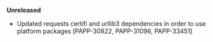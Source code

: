 **Unreleased**
* Updated requests certifi and urllib3 dependencies in order to use platform packages [PAPP-30822, PAPP-31096, PAPP-33451]
